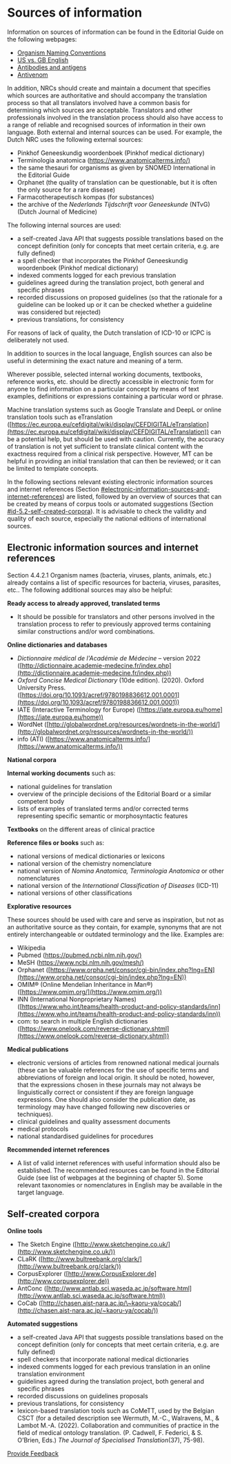 # Sources of information

Information on sources of information can be found in the Editorial Guide on the following webpages:

* [Organism Naming Conventions](https://confluence.ihtsdotools.org/display/DOCEG/Organism+Naming+Conventions)
* [US vs. GB English](https://confluence.ihtsdotools.org/display/DOCEG/US+vs.+GB+English)
* [Antibodies and antigens](https://confluence.ihtsdotools.org/display/DOCEG/Antibodies+and+antigens)
* [Antivenom](https://confluence.ihtsdotools.org/display/DOCEG/Antivenom)

In addition, NRCs should create and maintain a document that specifies which sources are authoritative and should accompany the translation process so that all translators involved have a common basis for determining which sources are acceptable. Translators and other professionals involved in the translation process should also have access to a range of reliable and recognised sources of information in their own language. Both external and internal sources can be used. For example, the Dutch NRC uses the following external sources:

* Pinkhof Geneeskundig woordenboek (Pinkhof medical dictionary)
* Terminologia anatomica ([https://www.anatomicalterms.info/)](https://www.anatomicalterms.info/\))
* the same thesauri for organisms as given by SNOMED International in the Editorial Guide
* Orphanet (the quality of translation can be questionable, but it is often the only source for a rare disease)
* Farmacotherapeutisch kompas (for substances)
* the archive of the _Nederlands Tijdschrift voor Geneeskunde_ (NTvG) (Dutch Journal of Medicine)

The following internal sources are used:

* a self-created Java API that suggests possible translations based on the concept definition (only for concepts that meet certain criteria, e.g. are fully defined)
* a spell checker that incorporates the Pinkhof Geneeskundig woordenboek (Pinkhof medical dictionary)
* indexed comments logged for each previous translation
* guidelines agreed during the translation project, both general and specific phrases
* recorded discussions on proposed guidelines (so that the rationale for a guideline can be looked up or it can be checked whether a guideline was considered but rejected)
* previous translations, for consistency

For reasons of lack of quality, the Dutch translation of ICD-10 or ICPC is deliberately not used.

In addition to sources in the local language, English sources can also be useful in determining the exact nature and meaning of a term.

Wherever possible, selected internal working documents, textbooks, reference works, etc. should be directly accessible in electronic form for anyone to find information on a particular concept by means of text examples, definitions or expressions containing a particular word or phrase.

Machine translation systems such as Google Translate and DeepL or online translation tools such as eTranslation ([https://ec.europa.eu/cefdigital/wiki/display/CEFDIGITAL/eTranslation](https://ec.europa.eu/cefdigital/wiki/display/CEFDIGITAL/eTranslation)) can be a potential help, but should be used with caution. Currently, the accuracy of translation is not yet sufficient to translate clinical content with the exactness required from a clinical risk perspective. However, MT can be helpful in providing an initial translation that can then be reviewed; or it can be limited to template concepts.

In the following sections relevant existing electronic information sources and internet references (Section [#electronic-information-sources-and-internet-references](./#electronic-information-sources-and-internet-references "mention")) are listed, followed by an overview of sources that can be created by means of corpus tools or automated suggestions (Section [#id-5.2-self-created-corpora](./#id-5.2-self-created-corpora "mention")). It is advisable to check the validity and quality of each source, especially the national editions of international sources.

## Electronic information sources and internet references

Section 4.4.2.1 Organism names (bacteria, viruses, plants, animals, etc.) already contains a list of specific resources for bacteria, viruses, parasites, etc.. The following additional sources may also be helpful:

**Ready access to already approved, translated terms**

* It should be possible for translators and other persons involved in the translation process to refer to previously approved terms containing similar constructions and/or word combinations.

**Online dictionaries and databases**

* _Dictionnaire médical de l'Académie de Médecine_ – version 2022 ([http://dictionnaire.academie-medecine.fr/index.php](http://dictionnaire.academie-medecine.fr/index.php))
* _Oxford Concise Medical Dictionary_ (10de edition). (2020). Oxford University Press. ([https://doi.org/10.1093/acref/9780198836612.001.0001](https://doi.org/10.1093/acref/9780198836612.001.0001))
* IATE (Interactive Terminology for Europe) ([https://iate.europa.eu/home](https://iate.europa.eu/home))
* WordNet ([http://globalwordnet.org/resources/wordnets-in-the-world/](http://globalwordnet.org/resources/wordnets-in-the-world/))
* info (ATI) ([https://www.anatomicalterms.info/](https://www.anatomicalterms.info/))

**National corpora**

**Internal working documents** such as:

* national guidelines for translation
* overview of the principle decisions of the Editorial Board or a similar competent body
* lists of examples of translated terms and/or corrected terms representing specific semantic or morphosyntactic features

**Textbooks** on the different areas of clinical practice

**Reference files or books** such as:

* national versions of medical dictionaries or lexicons
* national version of the chemistry nomenclature
* national version of _Nomina Anatomica, Terminologia Anatomica_ or other nomenclatures
* national version of the _International Classification of Diseases_ (ICD-11)
* national versions of other classifications

**Explorative resources**

These sources should be used with care and serve as inspiration, but not as an authoritative source as they contain, for example, synonyms that are not entirely interchangeable or outdated terminology and the like. Examples are:

* Wikipedia
* Pubmed ([https://pubmed.ncbi.nlm.nih.gov/)](https://pubmed.ncbi.nlm.nih.gov/\))
* MeSH ([https://www.ncbi.nlm.nih.gov/mesh/)](https://www.ncbi.nlm.nih.gov/mesh/\))
* Orphanet ([https://www.orpha.net/consor/cgi-bin/index.php?lng=EN](https://www.orpha.net/consor/cgi-bin/index.php?lng=EN))
* OMIM® (Online Mendelian Inheritance in Man®) ([https://www.omim.org/](https://www.omim.org/))
* INN (International Nonproprietary Names) ([https://www.who.int/teams/health-product-and-policy-standards/inn](https://www.who.int/teams/health-product-and-policy-standards/inn))
* com: to search in multiple English dictionaries ([https://www.onelook.com/reverse-dictionary.shtml](https://www.onelook.com/reverse-dictionary.shtml))

**Medical publications**

* electronic versions of articles from renowned national medical journals (these can be valuable references for the use of specific terms and abbreviations of foreign and local origin. It should be noted, however, that the expressions chosen in these journals may not always be linguistically correct or consistent if they are foreign language expressions. One should also consider the publication date, as terminology may have changed following new discoveries or techniques).
* clinical guidelines and quality assessment documents
* medical protocols
* national standardised guidelines for procedures

**Recommended internet references**

* A list of valid internet references with useful information should also be established. The recommended resources can be found in the Editorial Guide (see list of webpages at the beginning of chapter 5). Some relevant taxonomies or nomenclatures in English may be available in the target language.

## Self-created corpora

**Online tools**

* The Sketch Engine ([http://www.sketchengine.co.uk/](http://www.sketchengine.co.uk/))
* CLaRK ([http://www.bultreebank.org/clark/](http://www.bultreebank.org/clark/))
* CorpusExplorer ([http://www.CorpusExplorer.de](http://www.corpusexplorer.de))
* AntConc ([http://www.antlab.sci.waseda.ac.jp/software.html](http://www.antlab.sci.waseda.ac.jp/software.html))
* CoCab ([http://chasen.aist-nara.ac.jp/\~kaoru-ya/cocab/](http://chasen.aist-nara.ac.jp/~kaoru-ya/cocab/))

**Automated suggestions**

* a self-created Java API that suggests possible translations based on the concept definition (only for concepts that meet certain criteria, e.g. are fully defined)
* spell checkers that incorporate national medical dictionaries
* indexed comments logged for each previous translation in an online translation environment
* guidelines agreed during the translation project, both general and specific phrases
* recorded discussions on guidelines proposals
* previous translations, for consistency
* lexicon-based translation tools such as CoMeTT, used by the Belgian CSCT (for a detailed description see Wermuth, M.-C., Walravens, M., & Lambot M.-A. (2022). Collaboration and communities of practice in the field of medical ontology translation. (P. Cadwell, F. Federici, & S. O’Brien, Eds.) _The Journal of Specialised Translation_(37), 75-98).






<a href="https://docs.google.com/forms/d/e/1FAIpQLScTmbZIf0UEQwYDkY27EEWBkaiYkHSbR0_9DmFrMLXoQLyL7Q/viewform?usp=pp_url&entry.1767247133=Translation+Guide&entry.670899847=Sources%20of%20information" class="button primary">Provide Feedback</a>

